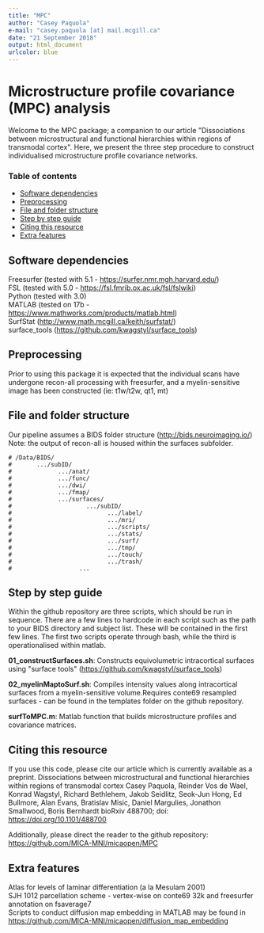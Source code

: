 ```yaml
---
title: "MPC"
author: "Casey Paquola"
e-mail: "casey.paquola [at] mail.mcgill.ca"
date: "21 September 2018"
output: html_document
urlcolor: blue
---
```


# Microstructure profile covariance (MPC) analysis
Welcome to the MPC package; a companion to our article "Dissociations between microstructural and functional hierarchies within regions of transmodal cortex". Here, we present the three step procedure to construct individualised microstructure profile covariance networks.

### Table of contents
* [Software dependencies](#software-dependencies)   
* [Preprocessing](#preprocessing)   
* [File and folder structure](#file-and-folder-structure)   
* [Step by step guide](#step-by-step-guide)   
* [Citing this resource](#citing-this-resource)   
* [Extra features](#extra-features)   

## Software dependencies
Freesurfer (tested with 5.1 - https://surfer.nmr.mgh.harvard.edu/)   
FSL (tested with 5.0 - https://fsl.fmrib.ox.ac.uk/fsl/fslwiki)   
Python (tested with 3.0)   
MATLAB (tested on 17b - https://www.mathworks.com/products/matlab.html)   
SurfStat (http://www.math.mcgill.ca/keith/surfstat/)   
surface_tools (https://github.com/kwagstyl/surface_tools)   

## Preprocessing
Prior to using this package it is expected that the individual scans have undergone recon-all processing with freesurfer, and a myelin-sensitive image has been constructed (ie: t1w/t2w, qt1, mt)

## File and folder structure
Our pipeline assumes a BIDS folder structure (http://bids.neuroimaging.io/)
Note: the output of recon-all is housed within the surfaces subfolder.
```{r, echo=TRUE}
# /Data/BIDS/   
#       .../subID/   
#             .../anat/  
#             .../func/  
#             .../dwi/   
#             .../fmap/   
#             .../surfaces/   
#                     .../subID/   
#                           .../label/   
#                           .../mri/   
#                           .../scripts/   
#                           .../stats/   
#                           .../surf/   
#                           .../tmp/   
#                           .../touch/   
#                           .../trash/   
#                   ...   
```   

## Step by step guide
Within the github repository are three scripts, which should be run in sequence. There are a few lines to hardcode in each script such as the path to your BIDS directory and subject list. These will be contained in the first few lines. The first two scripts operate through bash, while the third is operationalised within matlab. 

**01_constructSurfaces.sh**: Constructs equivolumetric intracortical surfaces using "surface tools" (https://github.com/kwagstyl/surface_tools)

**02_myelinMaptoSurf.sh**: Compiles intensity values along intracortical surfaces from a myelin-sensitive volume.Requires conte69 resampled surfaces - can be found in the templates folder on the github repository.

**surfToMPC.m**: Matlab function that builds microstructure profiles and covariance matrices.

## Citing this resource
If you use this code, please cite our article which is currently available as a preprint.
Dissociations between microstructural and functional hierarchies within regions of transmodal cortex
Casey Paquola, Reinder Vos de Wael, Konrad Wagstyl, Richard Bethlehem, Jakob Seidlitz, Seok-Jun Hong, Ed Bullmore, Alan Evans, Bratislav Misic, Daniel Margulies, Jonathon Smallwood, Boris Bernhardt
bioRxiv 488700; doi: https://doi.org/10.1101/488700

Additionally, please direct the reader to the github repository: https://github.com/MICA-MNI/micaopen/MPC

## Extra features
Atlas for levels of laminar differentiation (a la Mesulam 2001)   
SJH 1012 parcellation scheme - vertex-wise on conte69 32k and freesurfer annotation on fsaverage7   
Scripts to conduct diffusion map embedding in MATLAB may be found in https://github.com/MICA-MNI/micaopen/diffusion_map_embedding      

```
